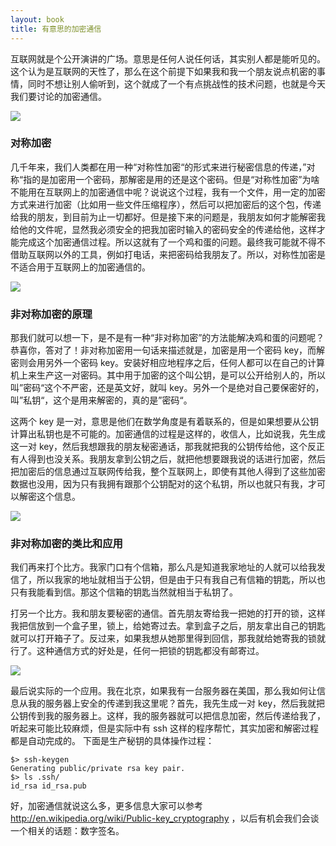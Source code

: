 ```yaml
---
layout: book
title: 有意思的加密通信
---
```


互联网就是个公开演讲的广场。意思是任何人说任何话，其实别人都是能听见的。这个认为是互联网的天性了，那么在这个前提下如果我和我一个朋友说点机密的事情，同时不想让别人偷听到，这个就成了一个有点挑战性的技术问题，也就是今天我们要讨论的加密通信。

![](http://happypeter.github.io/bitcoin_basics/img/mim.png)


### 对称加密
几千年来，我们人类都在用一种“对称性加密“的形式来进行秘密信息的传递，”对称“指的是加密用一个密码，那解密是用的还是这个密码。但是“对称性加密”为啥不能用在互联网上的加密通信中呢？说说这个过程，我有一个文件，用一定的加密方式来进行加密（比如用一些文件压缩程序），然后可以把加密后的这个包，传递给我的朋友，到目前为止一切都好。但是接下来的问题是，我朋友如何才能解密我给他的文件呢，显然我必须安全的把我加密时输入的密码安全的传递给他，这样才能完成这个加密通信过程。所以这就有了一个鸡和蛋的问题。最终我可能就不得不借助互联网以外的工具，例如打电话，来把密码给我朋友了。所以，对称性加密是不适合用于互联网上的加密通信的。

![](http://happypeter.github.io/bitcoin_basics/img/dui_chen.png)

### 非对称加密的原理
那我们就可以想一下，是不是有一种“非对称加密”的方法能解决鸡和蛋的问题呢？恭喜你，答对了！非对称加密用一句话来描述就是，加密是用一个密码 key，而解密则会用另外一个密码 key。安装好相应地程序之后，任何人都可以在自己的计算机上来生产这一对密码。其中用于加密的这个叫公钥，是可以公开给别人的，所以叫”密码“这个不严密，还是英文好，就叫 key。另外一个是绝对自己要保密好的，叫”私钥“，这个是用来解密的，真的是”密码“。

这两个 key 是一对，意思是他们在数学角度是有着联系的，但是如果想要从公钥计算出私钥也是不可能的。加密通信的过程是这样的，收信人，比如说我，先生成这一对 key，然后我想跟我的朋友秘密通话，那我就把我的公钥传给他，这个反正有人得到也没关系。我朋友拿到公钥之后，就把他想要跟我说的话进行加密，然后把加密后的信息通过互联网传给我，整个互联网上，即使有其他人得到了这些加密数据也没用，因为只有我拥有跟那个公钥配对的这个私钥，所以也就只有我，才可以解密这个信息。

![](http://happypeter.github.io/bitcoin_basics/img/fei_duicheng.png)

### 非对称加密的类比和应用

我们再来打个比方。我家门口有个信箱，那么凡是知道我家地址的人就可以给我发信了，所以我家的地址就相当于公钥，但是由于只有我自己有信箱的钥匙，所以也只有我能看到信。那这个信箱的钥匙当然就相当于私钥了。


打另一个比方。我和朋友要秘密的通信。首先朋友寄给我一把她的打开的锁，这样我把信放到一个盒子里，锁上，给她寄过去。拿到盒子之后，朋友拿出自己的钥匙就可以打开箱子了。反过来，如果我想从她那里得到回信，那我就给她寄我的锁就行了。这种通信方式的好处是，任何一把锁的钥匙都没有邮寄过。

![](http://happypeter.github.io/bitcoin_basics/img/letter.png)

最后说实际的一个应用。我在北京，如果我有一台服务器在美国，那么我如何让信息从我的服务器上安全的传递到我这里呢？首先，我先生成一对 key，然后我就把公钥传到我的服务器上。这样，我的服务器就可以把信息加密，然后传递给我了，听起来可能比较麻烦，但是实际中有 ssh 这样的程序帮忙，其实加密和解密过程都是自动完成的。 下面是生产秘钥的具体操作过程：

~~~
$> ssh-keygen
Generating public/private rsa key pair.
$> ls .ssh/
id_rsa id_rsa.pub
~~~

好，加密通信就说这么多，更多信息大家可以参考 <http://en.wikipedia.org/wiki/Public-key_cryptography> ，以后有机会我们会谈一个相关的话题：数字签名。

